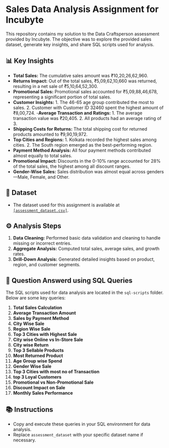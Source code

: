 # Sales Data Analysis Assignment for Incubyte

This repository contains my solution to the Data Craftsperson assessment provided by Incubyte. The objective was to explore the provided sales dataset, generate key insights, and share SQL scripts used for analysis.

## 📊 Key Insights

- **Total Sales:** The cumulative sales amount was ₹10,20,26,62,960.  
- **Returns Impact:** Out of the total sales, ₹5,09,62,10,660 was returned, resulting in a net sale of ₹5,10,64,52,300.
- **Promotional Sales:** Promotional sales accounted for ₹5,09,88,46,678, representing a significant portion of total sales.
- **Customer Insights:**
      1. The 46-65 age group contributed the most to sales.
      2. Customer with Customer ID 32460 spent the highest amount of ₹8,00,724.
-**Average Transaction and Ratings:**
      1. The average transaction value was ₹20,405.
      2. All products had an average rating of 3.
- **Shipping Costs for Returns:** The total shipping cost for returned products amounted to ₹9,90,19,972. 
- **Top Cities and Regions:**
      1. Kolkata recorded the highest sales among cities.
      2. The South region emerged as the best-performing region.
- **Payment Method Analysis:** All four payment methods contributed almost equally to total sales.
- **Promotional Impact:** Discounts in the 0-10% range accounted for 28% of the total sales, the highest among all discount ranges.
- **Gender-Wise Sales:** Sales distribution was almost equal across genders—Male, Female, and Other.  


## 📁 Dataset

- The dataset used for this assignment is available at <a href="https://incubytein-my.sharepoint.com/:x:/g/personal/akash_incubyte_co/EWbzbiLBCxNHogEQHUF0i7MBkK-86jKetzVDT4t0d-wZog?rtime=uhJY6RlI3Ug">`[assessment_dataset.csv]`</a>.

## ⚙️ Analysis Steps

1. **Data Cleaning:** Performed basic data validation and cleaning to handle missing or incorrect entries.
2. **Aggregate Analysis:** Computed total sales, average sales, and growth rates.
3. **Drill-Down Analysis:** Generated detailed insights based on product, region, and customer segments.

## 💾 Question Answerd using SQL Queries

The SQL scripts used for data analysis are located in the `sql-scripts` folder. Below are some key queries:

1. **Total Sales Calculation**
2. **Average Transaction Amount**
3. **Sales by Payment Method**
4. **City Wise Sale**
5. **Region Wise Sale**
6. **Top 3 Cities with Highest Sale**
7. **City wise Online vs In-Store Sale**
8. **City wise Return**
9. **Top 3 Sellable Products**
10. **Most Returned Product**
11. **Age Group wise Spend**
12. **Gender Wise Sale**
13. **Top 3 Cities with most no of Transaction**
14. **top 3 Loyal Customers**
15. **Promotional vs Non-Promotional Sale**
16. **Discount Impact on Sale**
17. **Monthly Sales Performance**

## 📚 Instructions

- Copy and execute these queries in your SQL environment for data analysis.
- Replace `assessment_dataset` with your specific dataset name if necessary.
